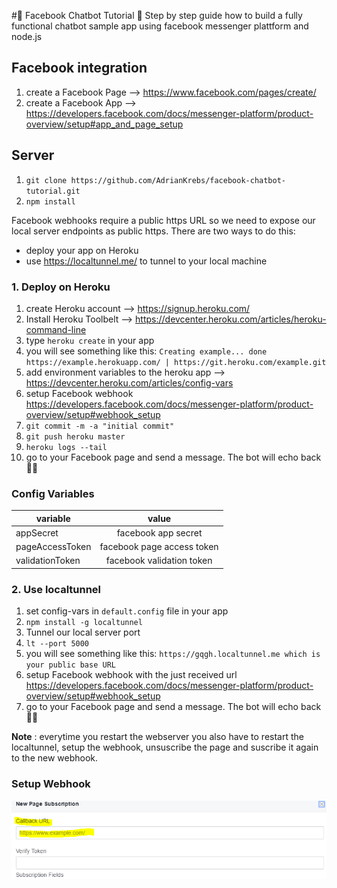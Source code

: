 #🤖 Facebook Chatbot Tutorial 🤖
Step by step guide how to build a fully functional chatbot sample app using facebook messenger plattform and node.js

## Facebook integration

1. create a Facebook Page --> https://www.facebook.com/pages/create/
2. create a Facebook App  --> https://developers.facebook.com/docs/messenger-platform/product-overview/setup#app_and_page_setup

## Server
1. `git clone https://github.com/AdrianKrebs/facebook-chatbot-tutorial.git`
2. `npm install`

Facebook webhooks require a public https URL so we need to expose our local server endpoints as public https.
There are two ways to do this:
- deploy your app on Heroku
- use https://localtunnel.me/ to tunnel to your local machine

### 1. Deploy on Heroku
1. create Heroku account --> https://signup.heroku.com/
2. Install Heroku Toolbelt --> https://devcenter.heroku.com/articles/heroku-command-line
3. type `heroku create` in your app
4. you will see something like this: `Creating example... done
https://example.herokuapp.com/ | https://git.heroku.com/example.git`
5. add environment variables to the heroku app --> https://devcenter.heroku.com/articles/config-vars
6. setup Facebook webhook https://developers.facebook.com/docs/messenger-platform/product-overview/setup#webhook_setup 
6. `git commit -m -a "initial commit" `
7. `git push heroku master`
8. `heroku logs --tail`
9. go to your Facebook page and send a message. The bot will echo back :memo::speech_balloon:

### Config Variables

| variable        |value                        |
| -------------   |:-------------:              |
| appSecret       | facebook app secret         |
| pageAccessToken | facebook page access token  |
| validationToken | facebook validation token   |

### 2. Use localtunnel
1. set config-vars in `default.config` file in your app
1. `npm install -g localtunnel`
2. Tunnel our local server port
3. `lt --port 5000`
4. you will see something like this: `https://gqgh.localtunnel.me which is your public base URL`
6. setup Facebook webhook with the just received url https://developers.facebook.com/docs/messenger-platform/product-overview/setup#webhook_setup 
7. go to your Facebook page and send a message. The bot will echo back :memo::speech_balloon:

**Note** : everytime you restart the webserver you also have to restart the localtunnel, setup the webhook, unsuscribe the page and suscribe it again to the new webhook.

### Setup Webhook
![FB Webhook](/assets/callback_url.PNG)

